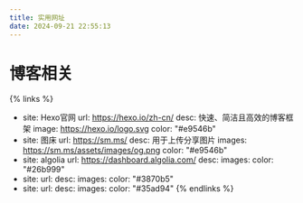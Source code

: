 ```yaml
---
title: 实用网址
date: 2024-09-21 22:55:13
---
```


# 博客相关

{% links %}
- site: Hexo官网
  url: https://hexo.io/zh-cn/
  desc: 快速、简洁且高效的博客框架
  image: https://hexo.io/logo.svg
  color: "#e9546b"
- site: 图床
  url: https://sm.ms/
  desc: 用于上传分享图片
  images: https://sm.ms/assets/images/og.png
  color: "#e9546b"
- site: algolia
  url: https://dashboard.algolia.com/
  desc: 
  images: 
  color: "#26b999"
- site: 
  url: 
  desc: 
  images: 
  color: "#3870b5"
- site: 
  url: 
  desc: 
  images: 
  color: "#35ad94"
  {% endlinks %}
